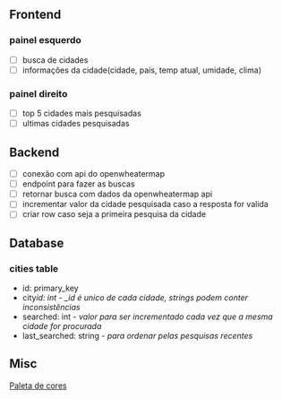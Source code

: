 ## Frontend

### painel esquerdo

- [ ] busca de cidades
- [ ] informações da cidade(cidade, país, temp atual, umidade, clima)

### painel direito

- [ ] top 5 cidades mais pesquisadas
- [ ] ultimas cidades pesquisadas

## Backend

- [ ] conexão com api do openwheatermap
- [ ] endpoint para fazer as buscas
- [ ] retornar busca com dados da openwheatermap api
- [ ] incrementar valor da cidade pesquisada caso a resposta for valida
- [ ] criar row caso seja a primeira pesquisa da cidade

## Database

### cities table

- id: primary_key
- city*id: int - \_id é unico de cada cidade, strings podem conter inconsistências*
- searched: int - _valor para ser incrementado cada vez que a mesma cidade for procurada_
- last_searched: string - _para ordenar pelas pesquisas recentes_

## Misc

[Paleta de cores](https://colorhunt.co/palette/393e4600adb5aad8d3eeeeee)
